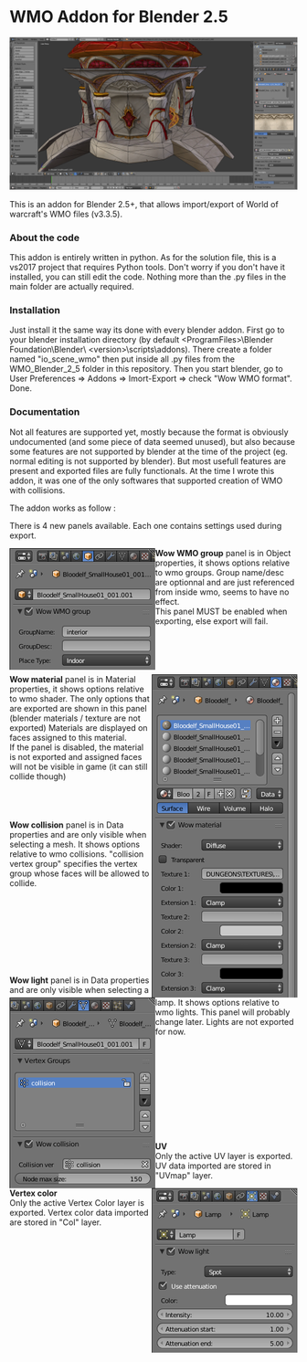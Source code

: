 
# WMO Addon for Blender 2.5


<img src="images/wmo_addon_preview.jpg">


This is an addon for Blender 2.5+, that allows import/export of World of warcraft's WMO files (v3.3.5).

### About the code
This addon is entirely written in python.
As for the solution file, this is a vs2017 project that requires Python tools. Don't worry if you don't have it installed, you can still edit the code. Nothing more than the .py files in the main folder are actually required.

### Installation
Just install it the same way its done with every blender addon.
First go to your blender installation directory (by default &lt;ProgramFiles&gt;\Blender Foundation\Blender\ &lt;version&gt;\scripts\addons\).
There create a folder named "io_scene_wmo" then put inside all .py files from the WMO_Blender_2_5 folder in this repository.
Then you start blender, go to User Preferences => Addons => Imort-Export => check "Wow WMO format". Done.

### Documentation
Not all features are supported yet, mostly because the format is obviously undocumented (and some piece of data seemed unused), but also because some features are not supported by blender at the time of the project (eg. normal editing is not supported by blender). But most usefull features are present and exported files are fully functionals.
At the time I wrote this addon, it was one of the only softwares that supported creation of WMO with collisions.

The addon works as follow : 

There is 4 new panels available.
Each one contains settings used during export.

<img align="left" src="images/wmo_addon_group_panel.png">
<b>Wow WMO group</b> panel is in Object properties, it shows options relative to wmo groups.
Group name/desc are optionnal and are just referenced from inside wmo, seems to have no effect.<br/>
This panel MUST be enabled when exporting, else export will fail.
<br/><br/><br/><br/><br/><br/>

<img align="right" src="images/wmo_addon_material_panel.png">
<b>Wow material</b> panel is in Material properties, it shows options relative to wmo shader. The only options that are exported are shown in this panel (blender materials / texture are not exported)
Materials are displayed on faces assigned to this material.<br/>
If the panel is disabled, the material is not exported and assigned faces will not be visible in game (it can still collide though)
<br/><br/><br/><br/><br/>


<img align="left" src="images/wmo_addon_collision_panel.png">
<b>Wow collision</b> panel is in Data properties and are only visible when selecting a mesh. It shows options relative to wmo collisions. "collision vertex group" specifies the vertex group whose faces will be allowed to collide.
<br/><br/><br/><br/><br/><br/><br/><br/><br/><br/>

<img align="right" src="images/wmo_addon_light_panel.png">
<b>Wow light</b> panel is in Data properties and are only visible when selecting a lamp. It shows options relative to wmo lights. This panel will probably change later.
Lights are not exported for now.
<br/><br/><br/><br/><br/><br/><br/><br/><br/><br/><br/>

<b>UV</b><br/>
Only the active UV layer is exported. UV data imported are stored in "UVmap" layer.

<b>Vertex color</b><br/>
Only the active Vertex Color layer is exported. Vertex color data imported are stored in "Col" layer.

